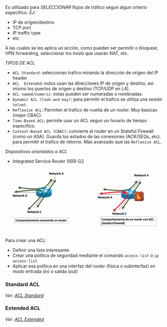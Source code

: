 Es utilizado para _SELECCIONAR_ flujos de tráfico segun algun criterio especifico. _EJ:_
- IP de origen/destino
- TCP port
- IP traffic type
- etc

A las cuales se les aplica un acción, como pueden ser permitir o bloquear, VPN forwarding, seleccionar los hosts que usarán NAT, etc.

*TIPOS DE ACL*
- `ACL Standard`: seleccionan trafico mirando la dirección de origen del IP header
- `ACL  Extended`: estos usan las direcciones IP de origen y destino, asi mismo los puertos de origen y destino (TCP/UDP en L4).
- `ACL named/numeric`: estas pueden ser numeradas o nombradas.
- `Dynamic ACL (look-and-key)`: para permitir el trafico se utiliza una sesión `telnet`.
- `Reflexive ACL`: Permiten el trafico de vuelta de un router. Muy basicas (mejor CBAC).
- `Time-Based ACL`: permite usar un ACL segun un horario de tiempo especifico.
- `Context-Based ACL (CBAC)`: convierte al router en un Stateful Firewall (como un ASA). Guarda los estados de las conexiones (ACK/SEQs, etc). para permitir el trafico de retorno. Más avanzado que las `Reflexive ACL`.

_Dispositivos orientados a ACL_
- Integrated Service Router (ISR) G2

![](_anexos_/Screenshot%20from%202023-12-28%2009-57-15.png)

Para crear una ACL:
- Definir una lista interesante
- Crear una política de seguridad mediante el comando `access-list` o `ip access-list`
- Aplicar  esa política en una interfaz del router (física o subinterfaz) en modo entrada (in) o salida (out)

### Standard ACL 
_Ver: [ACL Standard](ACL%20Standard.md)_

### Extended ACL
_Ver: [ACL Extended](ACL%20Extended.md)_